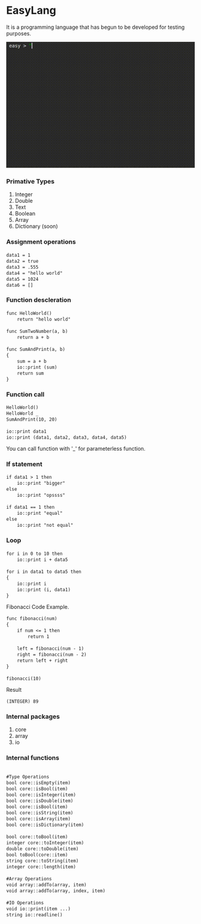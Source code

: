 # EasyLang
It is a programming language that has begun to be developed for testing purposes.

![EasyLang](EasyLang.gif)

### Primative Types
1. Integer
2. Double
3. Text
4. Boolean
5. Array
6. Dictionary (soon)


### Assignment operations
```
data1 = 1
data2 = true
data3 = .555
data4 = "hello world"
data5 = 1024
data6 = []
```

### Function descleration
```
func HelloWorld()
    return "hello world"

func SumTwoNumber(a, b)
    return a + b

func SumAndPrint(a, b)
{
    sum = a + b
    io::print (sum)
    return sum
}
```

### Function call
```
HelloWorld()
HelloWorld _
SumAndPrint(10, 20)

io::print data1
io::print (data1, data2, data3, data4, data5)
```
You can call function with '_' for parameterless function.

### If statement
```
if data1 > 1 then
    io::print "bigger"
else
    io::print "opssss"

if data1 == 1 then
    io::print "equal"
else
    io::print "not equal"
```

### Loop
```
for i in 0 to 10 then
    io::print i + data5

for i in data1 to data5 then
{
    io::print i
    io::print (i, data1)
}
```

Fibonacci Code Example.
```
func fibonacci(num) 
{ 
    if num <= 1 then 
        return 1 
        
    left = fibonacci(num - 1)
    right = fibonacci(num - 2) 
    return left + right 
}

fibonacci(10)
```

Result
```
(INTEGER) 89
```

### Internal packages
1. core
2. array
3. io

### Internal functions
```

#Type Operations
bool core::isEmpty(item)
bool core::isBool(item)
bool core::isInteger(item)
bool core::isDouble(item)
bool core::isBool(item)
bool core::isString(item)
bool core::isArray(item)
bool core::isDictionary(item)

bool core::toBool(item)
integer core::toInteger(item)
double core::toDouble(item)
bool toBool(core::item)
string core::toString(item)
integer core::length(item)

#Array Operations
void array::addTo(array, item)
void array::addTo(array, index, item)

#IO Operations
void io::print(item ...)
string io::readline()
```
